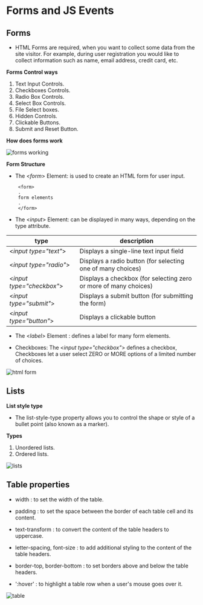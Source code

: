 # Forms and JS Events

## Forms

- HTML Forms are required, when you want to collect some data from the site visitor. For example, during user registration you would like to collect information such as name, email address, credit card, etc.

**Forms Control ways**
1. Text Input Controls.
2. Checkboxes Controls.
3. Radio Box Controls.
4. Select Box Controls.
5. File Select boxes.
6. Hidden Controls.
7. Clickable Buttons.
8. Submit and Reset Button.


**How does forms work**


 ![forms working](https://simfatic.com/forms/help/v40/form-working.jpg)


 **Form Structure**

 - The <*form*> Element: is used to create an HTML form for user input.

        <form>
        .
        form elements
        .
        </form>


- The <*input*> Element: can be displayed in many ways, depending on the type attribute.

type | description
-------|---------
<*input type="text"*> | Displays a single-line text input field
<*input type="radio"*> | Displays a radio button (for selecting one of many choices)
<*input type="checkbox"*> | Displays a checkbox (for selecting zero or more of many choices)
<*input type="submit"*> | Displays a submit button (for submitting the form)
<*input type="button"*> | Displays a clickable button



- The <*label*> Element : defines a label for many form elements.

- Checkboxes: The <*input type="checkbox"*> defines a checkbox, Checkboxes let a user select ZERO or MORE options of a limited number of choices.

![ html form](https://www.tutorialbrain.com/wp-content/uploads/2019/01/HTML-Form.jpg)




## Lists

**List style type**

- The list-style-type property
allows you to control the shape
or style of a bullet point (also
known as a marker).

**Types**

1. Unordered lists.
2. Ordered lists.


![lists](https://data-flair.training/blogs/wp-content/uploads/sites/2/2020/07/html-lists-df.jpg)



## Table properties

- width : to set the width of the
table.
- padding : to set the space
between the border of each table
cell and its content.
- text-transform : to convert the
content of the table headers to
uppercase.
- letter-spacing, font-size :
to add additional styling to the
content of the table headers.

- border-top, border-bottom :
to set borders above and below
the table headers.

- ':hover' : to highlight a table row
when a user's mouse goes over it. 

![table](https://darswiki.bsp.ox.ac.uk/images/4/46/BBIS1_1_20_TableProperties.jpg)



